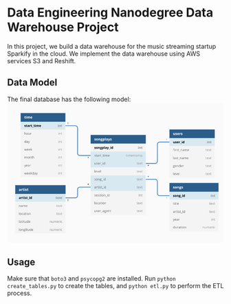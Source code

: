 # Data Engineering Nanodegree Data Warehouse Project
In this project, we build a data warehouse for the music streaming startup Sparkify in the cloud.
We implement the data warehouse using AWS services S3 and Reshift.

## Data Model
The final database has the following model:
![](model.png)

## Usage
Make sure that `boto3` and `psycopg2` are installed.
Run `python create_tables.py` to create the tables, and `python etl.py` to perform the ETL process.

